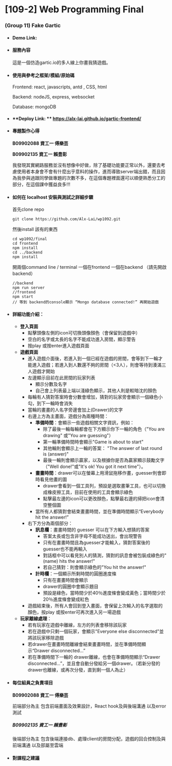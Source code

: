 # **[109-2] Web Programming Final** 

### **(Group 11) Fake Gartic**

- #### Demo Link:

- #### **服務內容**

  這是一個仿造gartic.io的多人線上你畫我猜遊戲。

- #### **使用與參考之框架/模組/原始碼**

  Frontend: react, javascripts, antd , CSS, html

  Backend: nodeJS, express, websocket

  Database: mongoDB

- #### **Deploy Link: ** https://alx-lai.github.io/gartic-frontend/ 

- #### 專題製作心得

  **B09902088 資工一 傅樂芸**

  

  **B09902135 資工一 賴豊彰**

  我發現其實網路服務並沒有想像中好做，除了基礎功能要正常以外，還要去考慮使用者本身會不會有什麼出乎意料的操作，進而導致server端出錯，而且因為我參與過跟同學做專題的次數不多，在這個專題裡面還可以順便熟悉分工的部分，在這個課中獲益良多!!!

- #### 如何在 localhost 安裝與測試之詳細步驟
  
    首先clone repo
    ```
    git clone https://github.com/Alx-Lai/wp1092.git
    ```
    然後install 該有的東西
    ```
    cd wp1092/final
    cd frontend
    npm install
    cd ../backend
    npm install
    ```
    開兩個command line / terminal 一個在frontend 一個在backend （請先開啟backend）
    ```
    //backend
    npm run server
    //frontend 
    npm start
    // 等到 backend的console顯示 “Mongo database connected!” 再開始遊戲
    ```
    
- #### 詳細功能介紹：

    - **登入頁面**
        - 點擊頭像左側的icon可切換頭像顏色（會保留到遊戲中）
        - 空白的名字或太長的名字不能成功進入房間，顯示警告
        - 按play 或按enter進入遊戲頁面
    - **遊戲頁面**
        - 進入遊戲介面後，若進入到一個已經在遊戲的房間，會等到下一輪才能進入遊戲；若進入到人數還不夠的房間（<3人），則會等待到湊滿三人遊戲才開始
        - 左邊顯示目前在此房間的玩家列表
            - 顯示分數及名字
            - 自己會上列表最上端以淺綠色顯示，其他人則是較暗沈的顏色
        - 每輪有人猜對答案時會分數會增加，猜對的玩家旁會顯示一個綠色小勾，到下一輪時會消失
        - 當輪的畫畫的人名字旁邊會加上(Drawer)的文字
        - 右邊上方為主畫面，遊戲分為兩種時間：
            - **準備時間**：會顯示一些遊戲相關文字資訊，例如：
                - 除了最後一輪每輪都會在下方顯示你下一輪的角色（"You are drawing" 或"You are guessing"）
                - 第一輪準備時間時會顯示"Game is about to start" 
                - 其他輪則會顯示上一輪的答案： "The answer of last round is (answer)"
                - 最後一輪則會顯示贏家，以及根據你是否為贏家顯示鼓勵文字（"Well done!"或"It's ok! You got it next time"）。
            - **畫畫時間**：drawer可以在螢幕上用滑鼠拖移作畫，guesser則會即時看見他畫的圖
                - drawer會看到一個工具列，預設是選取畫筆工具，也可以切換成橡皮擦工具，目前在使用的工具會顯示綠色
                - 點擊最左邊的icon可以更改顏色，點擊最右邊的掃把icon會清空整個圖
            - 當所有人都猜對會結束畫畫時間，並在準備時間顯示“Everybody hit the answer!”
        - 右下方分為兩個部分：
            - **訊息欄**：畫畫時間的 guesser 可以在下方輸入想猜的答案
                - 答案太長或包含非字母不能成功送出，會出現警告
                - 只有在畫畫時間且為guesser才能輸入，猜對答案後的guesser也不能再輸入
                - 對話框中可以看見別人的猜測，猜對的訊息會被包裝成綠色的"(name) hits the answer!"
                - 若自己猜對：則會顯示綠色的"You hit the answer!"
            - **計時欄**：一個顯示所剩時間的圓圈進度條
                - 只有在畫畫時間會顯示
                - drawer的圓圈中會顯示題目
                - 預設是綠色，當時間少於40％進度條會變成黃色；當時間少於20％進度條會變成紅色
        - 遊戲結束後，所有人會回到登入畫面，會保留上次輸入的名字選取的顏色，按play 或按enter可再次進入另一場遊戲
    - **玩家離線處理**：
        - 若有玩家在遊戲中離線，左方的列表會移除該玩家
        - 若在遊戲中只剩一個玩家，會顯示"Everyone else disconnected"並將該玩家移除遊戲
        - 若drawer在畫畫時間離線會結束畫畫時間，並在準備時間顯示“Drawer disconnected...”
        - 若在準備時間下一輪的 drawer離線，也會在準備時間顯示“Drawer disconnected...”，並且會自動分發給另一個drawer。（若新分發的 drawer也離線，或再次分發，直到剩一個人為止）

- #### 每位組員之負責項目 

    **B09902088 資工一 傅樂芸**

    前端部分為主
    包含前端畫面及效果設計，React hook及與後端溝通
    以及error測試

    ##### **B09902135 資工一 賴豊彰**

    後端部分為主
    包含後端連接db、處理client的房間分配，遊戲的回合控制及與前端溝通
    以及部屬至雲端

- #### 對課程之建議
